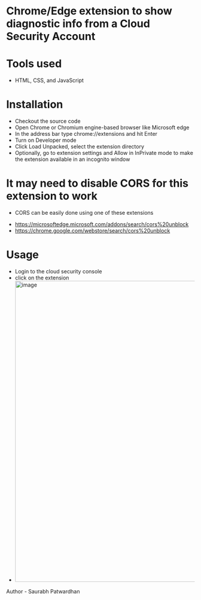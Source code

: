 Chrome/Edge extension to show diagnostic info from a Cloud Security Account
=======
# Tools used #
* HTML, CSS, and JavaScript

# Installation
- Checkout the source code
- Open Chrome or Chromium engine-based browser like Microsoft edge
- In the address bar type chrome://extensions and hit Enter
- Turn on Developer mode
- Click Load Unpacked, select the extension directory
- Optionally, go to extension settings and Allow in InPrivate mode to make the extension available in an incognito window

# It may need to disable CORS for this extension to work #
* CORS can be easily done using one of these extensions
- https://microsoftedge.microsoft.com/addons/search/cors%20unblock
- https://chrome.google.com/webstore/search/cors%20unblock

# Usage
- Login to the cloud security console
- click on the extension
- <img width="805" alt="image" src="https://github.com/sspatwardhan/browser-extension-to-show-app-diagnostic-info/assets/67895981/a87142ea-d7da-4ff6-ab5d-26f4295d2cd6">



Author - Saurabh Patwardhan
